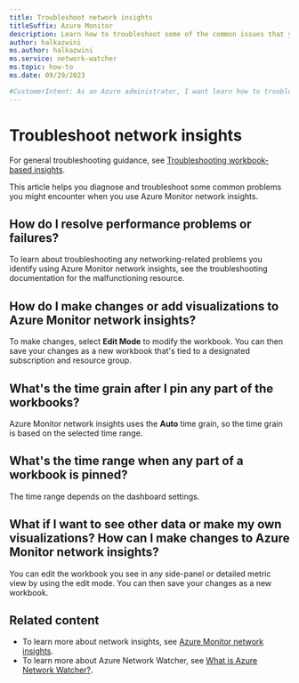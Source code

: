 ```yaml
---
title: Troubleshoot network insights
titleSuffix: Azure Monitor
description: Learn how to troubleshoot some of the common issues that you may encounter when using Azure Monitor network insights.
author: halkazwini
ms.author: halkazwini
ms.service: network-watcher
ms.topic: how-to
ms.date: 09/29/2023

#CustomerIntent: As an Azure administrator, I want learn how to troubleshoot some of the common issues that I may have when using Azure Monitor network insights so that I can resolve those issue.
---
```


# Troubleshoot network insights

For general troubleshooting guidance, see [Troubleshooting workbook-based insights](../azure-monitor/insights/troubleshoot-workbooks.md).

This article helps you diagnose and troubleshoot some common problems you might encounter when you use Azure Monitor network insights. 

## How do I resolve performance problems or failures?

To learn about troubleshooting any networking-related problems you identify using Azure Monitor network insights, see the troubleshooting documentation for the malfunctioning resource.

## How do I make changes or add visualizations to Azure Monitor network insights?

To make changes, select **Edit Mode** to modify the workbook. You can then save your changes as a new workbook that's tied to a designated subscription and resource group.

## What's the time grain after I pin any part of the workbooks?

Azure Monitor network insights uses the **Auto** time grain, so the time grain is based on the selected time range.

## What's the time range when any part of a workbook is pinned?

The time range depends on the dashboard settings.

## What if I want to see other data or make my own visualizations? How can I make changes to Azure Monitor network insights?

You can edit the workbook you see in any side-panel or detailed metric view by using the edit mode. You can then save your changes as a new workbook.

## Related content

- To learn more about network insights, see [Azure Monitor network insights](network-insights-overview.md).
- To learn more about Azure Network Watcher, see [What is Azure Network Watcher?](network-watcher-overview.md).
